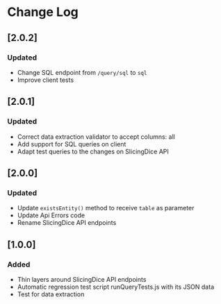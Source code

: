 # Change Log

## [2.0.2]
### Updated
- Change SQL endpoint from `/query/sql` to `sql`
- Improve client tests

## [2.0.1]
### Updated
- Correct data extraction validator to accept columns: all
- Add support  for SQL queries on client
- Adapt test queries to the changes on SlicingDice API

## [2.0.0]
### Updated
- Update `existsEntity()` method to receive `table` as parameter
- Update Api Errors code
- Rename SlicingDice API endpoints

## [1.0.0]
### Added
- Thin layers around SlicingDice API endpoints
- Automatic regression test script runQueryTests.js with its JSON data
- Test for data extraction

